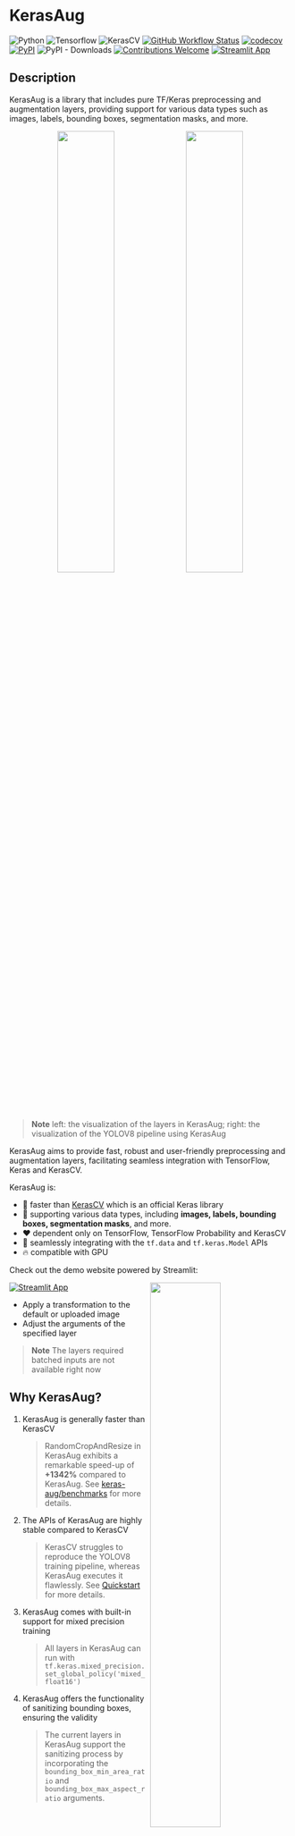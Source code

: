 <!-- markdownlint-disable MD033 -->
# KerasAug

![Python](https://img.shields.io/badge/python-v3.8.0+-success.svg)
![Tensorflow](https://img.shields.io/badge/tensorflow-v2.12.0+-success.svg)
![KerasCV](https://img.shields.io/badge/keras_cv-v0.5.0+-success.svg)
[![GitHub Workflow Status](https://img.shields.io/github/actions/workflow/status/james77777778/keras-aug/actions.yml?label=tests)](https://github.com/james77777778/keras-aug/actions/workflows/actions.yml?query=branch%3Amain++)
[![codecov](https://codecov.io/gh/james77777778/keras-aug/branch/main/graph/badge.svg?token=81ELI3VH7H)](https://codecov.io/gh/james77777778/keras-aug)
[![PyPI](https://img.shields.io/pypi/v/keras-aug)](https://pypi.org/project/keras-aug/)
![PyPI - Downloads](https://img.shields.io/pypi/dm/keras-aug)
[![Contributions Welcome](https://img.shields.io/badge/contributions-welcome-brightgreen.svg?style=flat)](https://github.com/james77777778/keras-aug/issues)
[![Streamlit App](https://static.streamlit.io/badges/streamlit_badge_black_white.svg)](https://james77777778-keras-aug-streamlit-appapp-mxd7v1.streamlit.app/)

## Description

KerasAug is a library that includes pure TF/Keras preprocessing and augmentation layers, providing support for various data types such as images, labels, bounding boxes, segmentation masks, and more.

<div align="center">
<img width="45%" src="https://user-images.githubusercontent.com/20734616/238531125-f0a07f50-423b-4be2-9dcd-a3cc459a261c.gif"> <img width="45%" src="https://user-images.githubusercontent.com/20734616/238531295-22cd5567-0709-46d5-bf31-7baad05b91d2.gif">
</div>

> **Note**
> left: the visualization of the layers in KerasAug; right: the visualization of the YOLOV8 pipeline using KerasAug

KerasAug aims to provide fast, robust and user-friendly preprocessing and augmentation layers, facilitating seamless integration with TensorFlow, Keras and KerasCV.

KerasAug is:

- 🚀 faster than [KerasCV](https://github.com/keras-team/keras-cv) which is an official Keras library
- 🧰 supporting various data types, including **images, labels, bounding boxes, segmentation masks**, and more.
- ❤️ dependent only on TensorFlow, TensorFlow Probability and KerasCV
- 🌟 seamlessly integrating with the `tf.data` and `tf.keras.Model` APIs
- 🔥 compatible with GPU

Check out the demo website powered by Streamlit:

<a href="https://james77777778-keras-aug-streamlit-appapp-mxd7v1.streamlit.app/"><img width="50%" align="right" src="https://user-images.githubusercontent.com/20734616/242836830-bd0a457d-fa6f-410c-a267-af628f5bb5ec.JPG"></a>

[![Streamlit App](https://static.streamlit.io/badges/streamlit_badge_black_white.svg)](https://james77777778-keras-aug-streamlit-appapp-mxd7v1.streamlit.app/)

- Apply a transformation to the default or uploaded image
- Adjust the arguments of the specified layer

> **Note**
> The layers required batched inputs are not available right now

## Why KerasAug?

1. KerasAug is generally faster than KerasCV

    > RandomCropAndResize in KerasAug exhibits a remarkable speed-up of **+1342%** compared to KerasAug. See [keras-aug/benchmarks](https://github.com/james77777778/keras-aug/tree/main/benchmarks) for more details.

2. The APIs of KerasAug are highly stable compared to KerasCV

    > KerasCV struggles to reproduce the YOLOV8 training pipeline, whereas KerasAug executes it flawlessly. See [Quickstart](https://github.com/james77777778/keras-aug/tree/main#quickstart) for more details.

3. KerasAug comes with built-in support for mixed precision training

    > All layers in KerasAug can run with `tf.keras.mixed_precision.set_global_policy('mixed_float16')`

4. KerasAug offers the functionality of sanitizing bounding boxes, ensuring the validity

    > The current layers in KerasAug support the sanitizing process by incorporating the `bounding_box_min_area_ratio` and `bounding_box_max_aspect_ratio` arguments.

    <div align="center"><img width="60%" src="https://user-images.githubusercontent.com/20734616/238520600-34f0b7b5-d9ee-4483-859a-51e9644ded4c.jpg"></div>

    > **Note**
    > The degenerate bounding boxes (those located at the bottom of the image) are removed.

## Installation

```bash
pip install keras-aug keras-cv tensorflow --upgrade
```

> **Warning**
> KerasAug is NOT compatible with `keras-cv < 0.5.0`.

## Quickstart

<details>
<summary>Rock, Paper and Scissors Image Classification</summary>

```python
import keras_aug
import keras_cv
import tensorflow as tf
import tensorflow_datasets as tfds
from tensorflow import keras

# Create a preprocessing pipeline using KerasAug
BATCH_SIZE = 16
NUM_CLASSES = 3
augmenter = keras.Sequential(
    [
        keras_aug.layers.RandomFlip(),
        keras_aug.layers.RandAugment(
            value_range=(0, 255),
            augmentations_per_image=3,
            magnitude=15,  # [0, 30]
            magnitude_stddev=0.15,
        ),
        keras_aug.layers.CutMix(),
    ]
)


def preprocess_data(images, labels, augment=False):
    labels = tf.one_hot(labels, NUM_CLASSES)
    inputs = {"images": images, "labels": labels}
    outputs = augmenter(inputs) if augment else inputs
    return outputs["images"], outputs["labels"]


train_dataset, test_dataset = tfds.load(
    "rock_paper_scissors", as_supervised=True, split=["train", "test"]
)
train_dataset = (
    train_dataset.batch(BATCH_SIZE)
    .map(
        lambda x, y: preprocess_data(x, y, augment=True),
        num_parallel_calls=tf.data.AUTOTUNE,
    )
    .prefetch(tf.data.AUTOTUNE)
)
test_dataset = (
    test_dataset.batch(BATCH_SIZE)
    .map(preprocess_data, num_parallel_calls=tf.data.AUTOTUNE)
    .prefetch(tf.data.AUTOTUNE)
)

# Create a model using a pretrained backbone
backbone = keras_cv.models.EfficientNetV2Backbone.from_preset(
    "efficientnetv2_b0_imagenet"
)
model = keras_cv.models.ImageClassifier(
    backbone=backbone,
    num_classes=NUM_CLASSES,
    activation="softmax",
)
model.compile(
    loss="categorical_crossentropy",
    optimizer=keras.optimizers.Adam(learning_rate=1e-5),
    metrics=["accuracy"],
)

# Train your model
model.fit(
    train_dataset,
    validation_data=test_dataset,
    epochs=8,
)
```

```bash
# KerasCV Quickstart
...
Epoch 8/8
158/158 [==============================] - 39s 242ms/step - loss: 0.7930 - accuracy: 0.7171 - val_loss: 0.2488 - val_accuracy: 0.9946

# KerasAug Quickstart
...
Epoch 8/8
158/158 [==============================] - 34s 215ms/step - loss: 0.7680 - accuracy: 0.7567 - val_loss: 0.2639 - val_accuracy: 1.0000
```

KerasAug runs faster (215ms/step vs. 242ms/step) than KerasCV and achieves better performance.

</details>

<details>
<summary>YOLOV8 Training Pipeline Demo</summary>

```python
import keras_aug
import keras_cv
import tensorflow as tf
import tensorflow_datasets as tfds
from tensorflow import keras

BATCH_SIZE = 16
OUTPUT_PATH = "output.png"
IMAGE_HEIGHT = 640
IMAGE_WIDTH = 640
FILL_VALUE = 114


def visualize_dataset(
    inputs, value_range, rows, cols, bounding_box_format, path
):
    inputs = next(iter(inputs.take(1)))
    images, bounding_boxes = inputs["images"], inputs["bounding_boxes"]
    keras_cv.visualization.plot_bounding_box_gallery(
        images,
        value_range=value_range,
        rows=rows,
        cols=cols,
        y_true=bounding_boxes,
        scale=5,
        font_scale=0.7,
        bounding_box_format=bounding_box_format,
        path=path,
        dpi=150,
    )


def unpackage_raw_tfds_inputs(inputs, bounding_box_format):
    image = inputs["image"]
    boxes = keras_cv.bounding_box.convert_format(
        inputs["objects"]["bbox"],
        images=image,
        source="rel_yxyx",
        target=bounding_box_format,
    )
    bounding_boxes = {
        "classes": tf.cast(inputs["objects"]["label"], dtype=tf.float32),
        "boxes": tf.cast(boxes, dtype=tf.float32),
    }
    return {
        "images": tf.cast(image, tf.float32),
        "bounding_boxes": bounding_boxes,
    }


def load_pascal_voc(split, dataset, bounding_box_format):
    ds = tfds.load(dataset, split=split, with_info=False, shuffle_files=False)
    ds = ds.map(
        lambda x: unpackage_raw_tfds_inputs(
            x, bounding_box_format=bounding_box_format
        ),
        num_parallel_calls=tf.data.AUTOTUNE,
    )
    return ds


augmenter = keras.Sequential(
    layers=[
        keras_aug.layers.Resize(
            IMAGE_HEIGHT,
            IMAGE_WIDTH,
            pad_to_aspect_ratio=True,
            padding_value=FILL_VALUE,
            bounding_box_format="xywh",
        ),
        keras_aug.layers.Mosaic(
            IMAGE_HEIGHT * 2,
            IMAGE_WIDTH * 2,
            fill_value=FILL_VALUE,
            bounding_box_format="xywh",
        ),
        keras_aug.layers.RandomAffine(
            translation_height_factor=0.1,
            translation_width_factor=0.1,
            zoom_height_factor=0.5,
            same_zoom_factor=True,
            fill_value=FILL_VALUE,
            bounding_box_format="xywh",
            bounding_box_min_area_ratio=0.1,
            bounding_box_max_aspect_ratio=100.0,
        ),
        keras_aug.layers.Resize(
            IMAGE_HEIGHT, IMAGE_WIDTH, bounding_box_format="xywh"
        ),
        # TODO: Blur, MedianBlur
        keras_aug.layers.RandomApply(keras_aug.layers.Grayscale(), rate=0.01),
        keras_aug.layers.RandomApply(
            keras_aug.layers.RandomCLAHE(value_range=(0, 255)), rate=0.01
        ),
        keras_aug.layers.RandomHSV(
            value_range=(0, 255),
            hue_factor=0.015,
            saturation_factor=0.7,
            value_factor=0.4,
        ),
        keras_aug.layers.RandomFlip(bounding_box_format="xywh"),
    ]
)


train_ds = load_pascal_voc(
    split="train", dataset="voc/2007", bounding_box_format="xywh"
)
train_ds = train_ds.ragged_batch(BATCH_SIZE, drop_remainder=True)
train_ds = train_ds.map(augmenter, num_parallel_calls=tf.data.AUTOTUNE)
visualize_dataset(
    train_ds,
    bounding_box_format="xywh",
    value_range=(0, 255),
    rows=2,
    cols=2,
    path=OUTPUT_PATH,
)
```

<div align="center"><img src="https://user-images.githubusercontent.com/20734616/238531295-22cd5567-0709-46d5-bf31-7baad05b91d2.gif">
</div>

</details>

## Benchmark

KerasAug is generally faster than KerasCV.

| Type           | Layer                    | KerasAug | KerasCV   |        |
|----------------|--------------------------|----------|-----------|--------|
| Geometry       | RandomHFlip              | 2148     | 1859      | +15%   |
|                | RandomVFlip              | 2182     | 2075      | +5%    |
|                | RandomRotate             | 2451     | 1829      | +34%   |
|                | RandomAffine             | 2141     | 1240      | +73%   |
|                | RandomCropAndResize      | 3014     | 209       | +1342% |
|                | Resize (224, 224)        | 2853     | 213       | +1239% |
| Intensity      | RandomBrightness         | 3028     | 3097      | close  |
|                | RandomContrast           | 2806     | 2645      | +6%    |
|                | RandomBrightnessContrast | 3068     | 612       | +401%  |
|                | RandomColorJitter        | 1932     | 1221      | +58%   |
|                | RandomGaussianBlur       | 2758     | 207       | +1232% |
|                | Grayscale                | 2841     | 2872      | close  |
|                | Equalize                 | 206      | 139       | +48%   |
|                | AutoContrast             | 3116     | 2991      | +4%    |
|                | Posterize                | 2917     | 2445      | +19%   |
|                | Solarize                 | 3025     | 2882      | +5%    |
|                | Sharpness                | 2969     | 2915      | close  |
| Regularization | RandomCutout             | 3222     | 3268      | close  |
|                | RandomGridMask           | 947      | 197       | +381%  |
| Mix            | CutMix                   | 2671     | 2445      | +9%    |
|                | MixUp                    | 2593     | 1996      | +29%   |
| Auto           | AugMix                   | 83       | X (Error) | X      |
|                | RandAugment              | 282      | 249       | +13%   |

> **Note**
> FPS (frames per second)

Please refer to [benchmarks/README.md](benchmarks/README.md) for more details.

## Citing KerasAug

```bibtex
@misc{wood2022kerascv,
  title={KerasCV},
  author={Wood, Luke and Tan, Zhenyu and Stenbit, Ian and Bischof, Jonathan and Zhu, Scott and Chollet, Fran\c{c}ois and others},
  year={2022},
  howpublished={\url{https://github.com/keras-team/keras-cv}},
}
```

```bibtex
@misc{chiu2023kerasaug,
  title={KerasAug},
  author={Hongyu, Chiu},
  year={2023},
  howpublished={\url{https://github.com/james77777778/keras-aug}},
}
```
